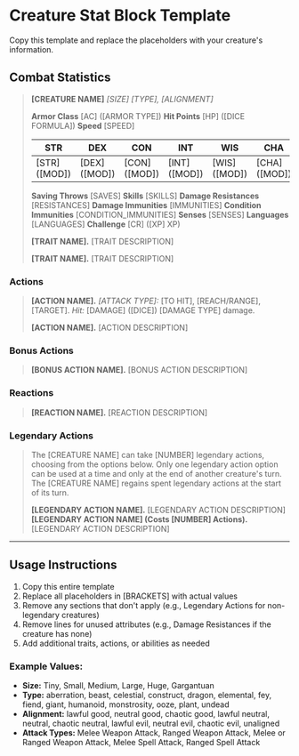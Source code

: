 # Creature Stat Block Template

Copy this template and replace the placeholders with your creature's information.

## Combat Statistics

> **[CREATURE NAME]**
> *[SIZE] [TYPE], [ALIGNMENT]*
> 
> **Armor Class** [AC] ([ARMOR TYPE])
> **Hit Points** [HP] ([DICE FORMULA])
> **Speed** [SPEED]
> 
> | STR     | DEX     | CON     | INT     | WIS     | CHA     |
> |---------|---------|---------|---------|---------|---------|
> | [STR] ([MOD]) | [DEX] ([MOD]) | [CON] ([MOD]) | [INT] ([MOD]) | [WIS] ([MOD]) | [CHA] ([MOD]) |
> 
> **Saving Throws** [SAVES]
> **Skills** [SKILLS]
> **Damage Resistances** [RESISTANCES]
> **Damage Immunities** [IMMUNITIES]
> **Condition Immunities** [CONDITION_IMMUNITIES]
> **Senses** [SENSES]
> **Languages** [LANGUAGES]
> **Challenge** [CR] ([XP] XP)
> 
> **[TRAIT NAME].** [TRAIT DESCRIPTION]
> 
> **[TRAIT NAME].** [TRAIT DESCRIPTION]

### Actions

> **[ACTION NAME].** *[ATTACK TYPE]:* [TO HIT], [REACH/RANGE], [TARGET]. *Hit:* [DAMAGE] ([DICE]) [DAMAGE TYPE] damage.
> 
> **[ACTION NAME].** [ACTION DESCRIPTION]

### Bonus Actions

> **[BONUS ACTION NAME].** [BONUS ACTION DESCRIPTION]

### Reactions

> **[REACTION NAME].** [REACTION DESCRIPTION]

### Legendary Actions

> The [CREATURE NAME] can take [NUMBER] legendary actions, choosing from the options below. Only one legendary action option can be used at a time and only at the end of another creature's turn. The [CREATURE NAME] regains spent legendary actions at the start of its turn.
> 
> **[LEGENDARY ACTION NAME].** [LEGENDARY ACTION DESCRIPTION]
> **[LEGENDARY ACTION NAME] (Costs [NUMBER] Actions).** [LEGENDARY ACTION DESCRIPTION]

---

## Usage Instructions

1. Copy this entire template
2. Replace all placeholders in [BRACKETS] with actual values
3. Remove any sections that don't apply (e.g., Legendary Actions for non-legendary creatures)
4. Remove lines for unused attributes (e.g., Damage Resistances if the creature has none)
5. Add additional traits, actions, or abilities as needed

### Example Values:
- **Size:** Tiny, Small, Medium, Large, Huge, Gargantuan
- **Type:** aberration, beast, celestial, construct, dragon, elemental, fey, fiend, giant, humanoid, monstrosity, ooze, plant, undead
- **Alignment:** lawful good, neutral good, chaotic good, lawful neutral, neutral, chaotic neutral, lawful evil, neutral evil, chaotic evil, unaligned
- **Attack Types:** Melee Weapon Attack, Ranged Weapon Attack, Melee or Ranged Weapon Attack, Melee Spell Attack, Ranged Spell Attack